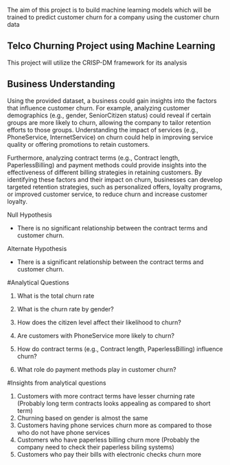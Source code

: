 The aim of this project is to build machine learning models which will be trained to predict customer churn for a company using the customer churn data

## Telco Churning Project using Machine Learning

This project will utilize the CRISP-DM framework for its analysis

## Business Understanding

Using the provided dataset, a business could gain insights into the factors that influence customer churn. For example, analyzing customer demographics (e.g., gender, SeniorCitizen status) could reveal if certain groups are more likely to churn, allowing the company to tailor retention efforts to those groups. Understanding the impact of services (e.g., PhoneService, InternetService) on churn could help in improving service quality or offering promotions to retain customers.

Furthermore, analyzing contract terms (e.g., Contract length, PaperlessBilling) and payment methods could provide insights into the effectiveness of different billing strategies in retaining customers. By identifying these factors and their impact on churn, businesses can develop targeted retention strategies, such as personalized offers, loyalty programs, or improved customer service, to reduce churn and increase customer loyalty.

Null Hypothesis 
- There is no significant relationship between the contract terms and customer churn.

Alternate Hypothesis
- There is a significant relationship between the contract terms and customer churn.

#Analytical Questions
1. What is the total churn rate

2. What is the churn rate by gender?

3. How does the citizen level affect their likelihood to churn?

4. Are customers with PhoneService more likely to churn?

5. How do contract terms (e.g., Contract length, PaperlessBilling) influence churn?

6. What role do payment methods play in customer churn?

#Insights from analytical questions
1. Customers with more contract terms have lesser churning rate (Probably long term contracts looks appealing as compared to short term)
2. Churning based on gender is almost the same
3. Customers having phone services churn more as compared to those who do not have phone services
4. Customers who have paperless billing churn more (Probably the company need to check their paperless biling systems)
5. Customers who pay their bills with electronic checks churn more 


